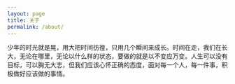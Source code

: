 ```yaml
---
layout: page
title: 关于
permalink: /about/
---
```


少年的时光就是晃，用大把时间彷徨，只用几个瞬间来成长。时间在走，我们在长大，无论在哪里，无论以什么样的状态，要做的就是以不变应万变。人生可以没有目标，可以胸无大志，但我们应该心怀正确的态度，面对每一个人，每一件事，积极做好应该做的事情。

